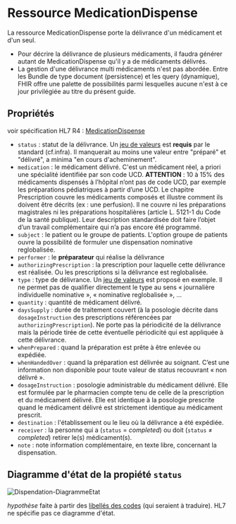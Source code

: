 # Ressource MedicationDispense

La ressource MedicationDispense porte la délivrance d'un médicament et d'un seul.

- Pour décrire la délivrance de plusieurs médicaments, il faudra générer autant de MedicationDispense qu'il y a de médicaments délivrés.
- La gestion d'une délivrance multi médicaments n'est pas abordée. Entre les Bundle de type document (persistence) et les query (dynamique), FHIR offre une palette de possibilités parmi lesquelles aucune n'est à ce jour privilégiée au titre du présent guide.

## Propriétés

voir spécification HL7 R4 : [MedicationDispense](https://hl7.org/fhir/R4/medicationdispense.html)

- `status` : statut de la délivrance. Un [jeu de valeurs](https://hl7.org/fhir/R4/valueset-medicationdispense-status.html) est **requis** par le standard (cf.infra). Il manquerait au moins une valeur entre "préparé" et "délivré", a minima "en cours d'acheminement".
- `medication` : le médicament délivré. C'est un médicament réel, a priori une spécialité identifiée par son code UCD.
  **ATTENTION** : 10 à 15% des médicaments dispensés à l’hôpital n’ont pas de code UCD, par exemple les préparations pédiatriques à partir d’une UCD.
  Le chapitre Prescription couvre les médicaments composés et illustre comment ils doivent être décrits (ex : une perfusion). Il ne couvre ni les préparations magistrales ni les préparations hospitalières (article L. 5121-1 du Code de la santé publique). Leur description standardisée doit faire l’objet d’un travail complémentaire qui n’a pas encore été programmé.
- `subject` : le patient ou le groupe de patients. L'option groupe de patients ouvre la possibilité de formuler une dispensation nominative reglobalisée.
- `performer` : le **préparateur** qui réalise la délivrance
- `authorizingPrescription` : la prescription pour laquelle cette délivrance est réalisée. Ou les prescriptions si la délivrance est reglobalisée.
- `type` : type de délivrance.
  Un [jeu de valeurs](https://hl7.org/fhir/R4/v3/ActPharmacySupplyType/vs.html) est proposé en exemple. Il ne permet pas de qualifier directement le type au sens « journalière individuelle nominative », « nominative reglobalisée », …
- `quantity` : quantité de médicament délivré.
- `daysSupply` : durée de traitement couvert (à la posologie décrite dans `dosageInstruction` des prescriptions référencées par `authorizingPrescription`).
  Ne porte pas la périodicité de la délivrance mais la période tirée de cette éventuelle périodicité qui est appliquée à cette délivrance.
- `whenPrepared` : quand la préparation est prête à être enlevée ou expédiée.
- `whenHandedOver` : quand la préparation est délivrée au soignant. C’est une information non disponible pour toute valeur de status recouvrant « non délivré ».
- `dosageInstruction` : posologie administrable du médicament délivré.
  Elle est formulée par le pharmacien compte tenu de celle de la prescription et du médicament délivré. Elle est identique à la posologie prescrite quand le médicament délivré est strictement identique au médicament prescrit.
- `destination` : l'établissement ou le lieu où la délivrance a été expédiée.
- `receiver` : la personne qui a (`status` = *completed*) ou doit (`status` ≠ *completed*) retirer le(s) médicament(s).
- `note` : note information complémentaire, en texte libre, concernant la dispensation.

## Diagramme d'état de la propiété `status`

![Dispendation-DiagrammeEtat](Dispensation1.png)

*hypothèse* faite à partir des [libellés des codes](https://hl7.org/fhir/R4/valueset-medicationdispense-status.html) (qui seraient à traduire). HL7 ne spécifie pas ce diagramme d'état.

